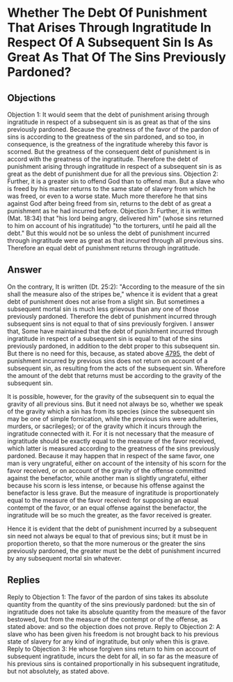 # Whether The Debt Of Punishment That Arises Through Ingratitude In Respect Of A Subsequent Sin Is As Great As That Of The Sins Previously Pardoned?
## Objections
Objection 1: It would seem that the debt of punishment arising through ingratitude in respect of a subsequent sin is as great as that of the sins previously pardoned. Because the greatness of the favor of the pardon of sins is according to the greatness of the sin pardoned, and so too, in consequence, is the greatness of the ingratitude whereby this favor is scorned. But the greatness of the consequent debt of punishment is in accord with the greatness of the ingratitude. Therefore the debt of punishment arising through ingratitude in respect of a subsequent sin is as great as the debt of punishment due for all the previous sins.
Objection 2: Further, it is a greater sin to offend God than to offend man. But a slave who is freed by his master returns to the same state of slavery from which he was freed, or even to a worse state. Much more therefore he that sins against God after being freed from sin, returns to the debt of as great a punishment as he had incurred before.
Objection 3: Further, it is written (Mat. 18:34) that "his lord being angry, delivered him" (whose sins returned to him on account of his ingratitude) "to the torturers, until he paid all the debt." But this would not be so unless the debt of punishment incurred through ingratitude were as great as that incurred through all previous sins. Therefore an equal debt of punishment returns through ingratitude.
## Answer
On the contrary, It is written (Dt. 25:2): "According to the measure of the sin shall the measure also of the stripes be," whence it is evident that a great debt of punishment does not arise from a slight sin. But sometimes a subsequent mortal sin is much less grievous than any one of those previously pardoned. Therefore the debt of punishment incurred through subsequent sins is not equal to that of sins previously forgiven.
I answer that, Some have maintained that the debt of punishment incurred through ingratitude in respect of a subsequent sin is equal to that of the sins previously pardoned, in addition to the debt proper to this subsequent sin. But there is no need for this, because, as stated above [4795](A[1]), the debt of punishment incurred by previous sins does not return on account of a subsequent sin, as resulting from the acts of the subsequent sin. Wherefore the amount of the debt that returns must be according to the gravity of the subsequent sin.

It is possible, however, for the gravity of the subsequent sin to equal the gravity of all previous sins. But it need not always be so, whether we speak of the gravity which a sin has from its species (since the subsequent sin may be one of simple fornication, while the previous sins were adulteries, murders, or sacrileges); or of the gravity which it incurs through the ingratitude connected with it. For it is not necessary that the measure of ingratitude should be exactly equal to the measure of the favor received, which latter is measured according to the greatness of the sins previously pardoned. Because it may happen that in respect of the same favor, one man is very ungrateful, either on account of the intensity of his scorn for the favor received, or on account of the gravity of the offense committed against the benefactor, while another man is slightly ungrateful, either because his scorn is less intense, or because his offense against the benefactor is less grave. But the measure of ingratitude is proportionately equal to the measure of the favor received: for supposing an equal contempt of the favor, or an equal offense against the benefactor, the ingratitude will be so much the greater, as the favor received is greater.

Hence it is evident that the debt of punishment incurred by a subsequent sin need not always be equal to that of previous sins; but it must be in proportion thereto, so that the more numerous or the greater the sins previously pardoned, the greater must be the debt of punishment incurred by any subsequent mortal sin whatever.
## Replies
Reply to Objection 1: The favor of the pardon of sins takes its absolute quantity from the quantity of the sins previously pardoned: but the sin of ingratitude does not take its absolute quantity from the measure of the favor bestowed, but from the measure of the contempt or of the offense, as stated above: and so the objection does not prove.
Reply to Objection 2: A slave who has been given his freedom is not brought back to his previous state of slavery for any kind of ingratitude, but only when this is grave.
Reply to Objection 3: He whose forgiven sins return to him on account of subsequent ingratitude, incurs the debt for all, in so far as the measure of his previous sins is contained proportionally in his subsequent ingratitude, but not absolutely, as stated above.